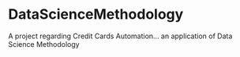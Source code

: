 # DataScienceMethodology
A project regarding Credit Cards Automation... an application of Data Science Methodology
